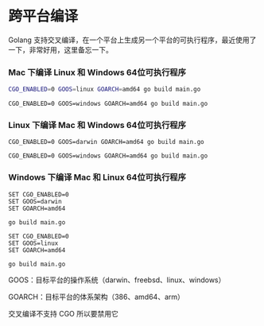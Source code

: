 # 跨平台编译
Golang 支持交叉编译，在一个平台上生成另一个平台的可执行程序，最近使用了一下，非常好用，这里备忘一下。

### Mac 下编译 Linux 和 Windows 64位可执行程序

```sh
CGO_ENABLED=0 GOOS=linux GOARCH=amd64 go build main.go
```

```ssh
CGO_ENABLED=0 GOOS=windows GOARCH=amd64 go build main.go
```

### Linux 下编译 Mac 和 Windows 64位可执行程序

```ssh
CGO_ENABLED=0 GOOS=darwin GOARCH=amd64 go build main.go
```

```ssh
CGO_ENABLED=0 GOOS=windows GOARCH=amd64 go build main.go
```

### Windows 下编译 Mac 和 Linux 64位可执行程序
```ssh
SET CGO_ENABLED=0
SET GOOS=darwin
SET GOARCH=amd64

go build main.go
```

```ssh
SET CGO_ENABLED=0
SET GOOS=linux
SET GOARCH=amd64

go build main.go
```

GOOS：目标平台的操作系统（darwin、freebsd、linux、windows） 

GOARCH：目标平台的体系架构（386、amd64、arm） 

交叉编译不支持 CGO 所以要禁用它
